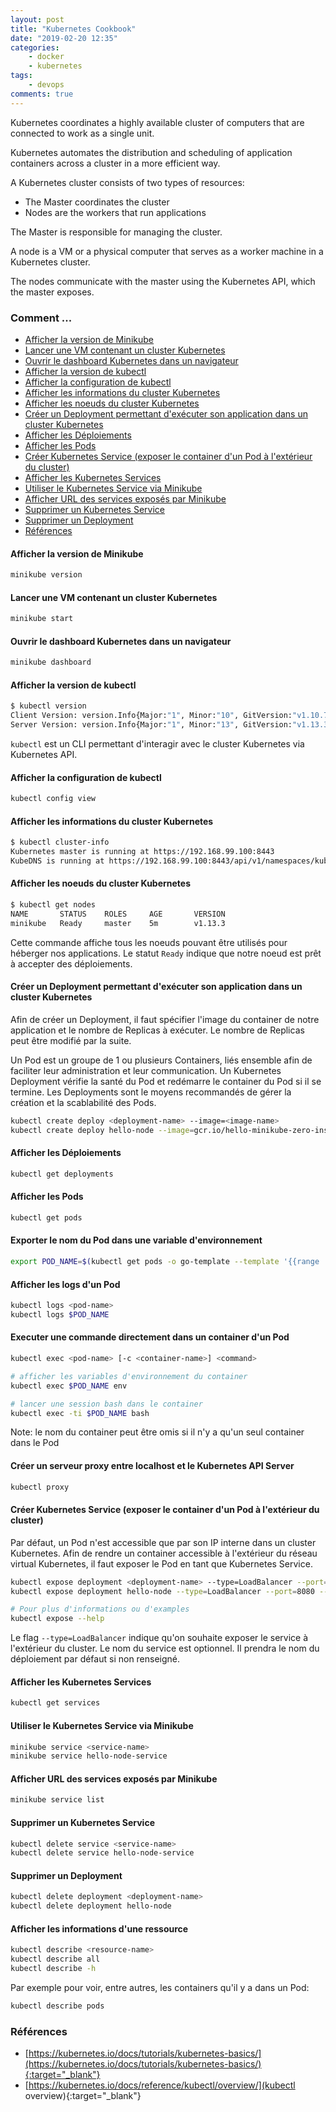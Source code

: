 ```yaml
---
layout: post
title: "Kubernetes Cookbook"
date: "2019-02-20 12:35"
categories:
    - docker
    - kubernetes
tags:
    - devops
comments: true
---
```


Kubernetes coordinates a highly available cluster of computers that are connected to work as a single unit.

Kubernetes automates the distribution and scheduling of application containers across a cluster in a more efficient way.

A Kubernetes cluster consists of two types of resources:
- The Master coordinates the cluster
- Nodes are the workers that run applications

The Master is responsible for managing the cluster.

A node is a VM or a physical computer that serves as a worker machine in a Kubernetes cluster.

The nodes communicate with the master using the Kubernetes API, which the master exposes.

### Comment ...

- [Afficher la version de Minikube](#afficher-la-version-de-minikube)
- [Lancer une VM contenant un cluster Kubernetes](#lancer-une-vm-contenant-un-cluster-kubernetes)
- [Ouvrir le dashboard Kubernetes dans un navigateur](#ouvrir-le-dashboard-kubernetes-dans-un-navigateur)
- [Afficher la version de kubectl](#afficher-la-version-de-kubectl)
- [Afficher la configuration de kubectl](#afficher-la-configuration-de-kubectl)
- [Afficher les informations du cluster Kubernetes](#afficher-les-informations-du-cluster-kubernetes)
- [Afficher les noeuds du cluster Kubernetes](#afficher-les-noeuds-du-cluster-kubernetes)
- [Créer un Deployment permettant d'exécuter son application dans un cluster Kubernetes](#cr%C3%A9er-un-deployment-permettant-dex%C3%A9cuter-son-application-dans-un-cluster-kubernetes)
- [Afficher les Déploiements](#afficher-les-d%C3%A9ploiements)
- [Afficher les Pods](#afficher-les-pods)
- [Créer Kubernetes Service (exposer le container d'un Pod à l'extérieur du cluster)](#cr%C3%A9er-kubernetes-service-exposer-le-container-dun-pod-%C3%A0-lext%C3%A9rieur-du-cluster)
- [Afficher les Kubernetes Services](#afficher-les-kubernetes-services)
- [Utiliser le Kubernetes Service via Minikube](#utiliser-le-kubernetes-service-via-minikube)
- [Afficher URL des services exposés par Minikube](#afficher-url-des-services-expos%C3%A9s-par-minikube)
- [Supprimer un Kubernetes Service](#supprimer-un-kubernetes-service)
- [Supprimer un Deployment](#supprimer-un-deployment)
- [Références](#r%C3%A9f%C3%A9rences)

#### Afficher la version de Minikube

```bash
minikube version
```

#### Lancer une VM contenant un cluster Kubernetes

```bash
minikube start
```

#### Ouvrir le dashboard Kubernetes dans un navigateur

```bash
minikube dashboard
```

#### Afficher la version de kubectl

```bash
$ kubectl version
Client Version: version.Info{Major:"1", Minor:"10", GitVersion:"v1.10.7", GitCommit:"0c38c362511b20a098d7cd855f1314dad92c2780", GitTreeState:"clean", BuildDate:"2018-08-20T10:09:03Z", GoVersion:"go1.9.3", Compiler:"gc", Platform:"darwin/amd64"}
Server Version: version.Info{Major:"1", Minor:"13", GitVersion:"v1.13.3", GitCommit:"721bfa751924da8d1680787490c54b9179b1fed0", GitTreeState:"clean", BuildDate:"2019-02-01T20:00:57Z", GoVersion:"go1.11.5", Compiler:"gc", Platform:"linux/amd64"}
```

`kubectl` est un CLI permettant d'interagir avec le cluster Kubernetes via Kubernetes API.

#### Afficher la configuration de kubectl

```bash
kubectl config view
```

#### Afficher les informations du cluster Kubernetes

```bash
$ kubectl cluster-info
Kubernetes master is running at https://192.168.99.100:8443
KubeDNS is running at https://192.168.99.100:8443/api/v1/namespaces/kube-system/services/kube-dns:dns/proxy
```

#### Afficher les noeuds du cluster Kubernetes

```bash
$ kubectl get nodes
NAME       STATUS    ROLES     AGE       VERSION
minikube   Ready     master    5m        v1.13.3
```

Cette commande affiche tous les noeuds pouvant être utilisés pour héberger nos applications.
Le statut `Ready` indique que notre noeud est prêt à accepter des déploiements.

#### Créer un Deployment permettant d'exécuter son application dans un cluster Kubernetes

Afin de créer un Deployment, il faut spécifier l'image du container de notre application et le nombre de Replicas à exécuter.
Le nombre de Replicas peut être modifié par la suite.

Un Pod est un groupe de 1 ou plusieurs Containers, liés ensemble afin de faciliter leur administration et leur communication.
Un Kubernetes Deployment vérifie la santé du Pod et redémarre le container du Pod si il se termine. Les Deployments sont le moyens recommandés de gérer la création et la scablabilité des Pods.

```bash
kubectl create deploy <deployment-name> --image=<image-name>
kubectl create deploy hello-node --image=gcr.io/hello-minikube-zero-install/hello-node
```

#### Afficher les Déploiements

```bash
kubectl get deployments
```

#### Afficher les Pods

```bash
kubectl get pods
```

#### Exporter le nom du Pod dans une variable d'environnement

```bash
export POD_NAME=$(kubectl get pods -o go-template --template '{{range .items}}{{.metadata.name}}{{"\n"}}{{end}}')
```

#### Afficher les logs d'un Pod

```bash
kubectl logs <pod-name>
kubectl logs $POD_NAME
```

#### Executer une commande directement dans un container d'un Pod

```bash
kubectl exec <pod-name> [-c <container-name>] <command>

# afficher les variables d'environnement du container
kubectl exec $POD_NAME env

# lancer une session bash dans le container
kubectl exec -ti $POD_NAME bash
```

Note: le nom du container peut être omis si il n'y a qu'un seul container dans le Pod

#### Créer un serveur proxy entre localhost et le Kubernetes API Server

```bash
kubectl proxy
```


#### Créer Kubernetes Service (exposer le container d'un Pod à l'extérieur du cluster)

Par défaut, un Pod n'est accessible que par son IP interne dans un cluster Kubernetes. Afin de rendre un container accessible à l'extérieur du réseau virtual Kubernetes, il faut exposer le Pod en tant que Kubernetes Service.

```bash
kubectl expose deployment <deployment-name> --type=LoadBalancer --port=8080 --name=<service-name>
kubectl expose deployment hello-node --type=LoadBalancer --port=8080 --name=hello-node-service

# Pour plus d'informations ou d'examples
kubectl expose --help
```

Le flag `--type=LoadBalancer` indique qu'on souhaite exposer le service à l'extérieur du cluster.
Le nom du service est optionnel. Il prendra le nom du déploiement par défaut si non renseigné.

#### Afficher les Kubernetes Services

```bash
kubectl get services
```

#### Utiliser le Kubernetes Service via Minikube

```bash
minikube service <service-name>
minikube service hello-node-service
```

#### Afficher URL des services exposés par Minikube

```bash
minikube service list
```

#### Supprimer un Kubernetes Service

```bash
kubectl delete service <service-name>
kubectl delete service hello-node-service
```

#### Supprimer un Deployment

```bash
kubectl delete deployment <deployment-name>
kubectl delete deployment hello-node
```

#### Afficher les informations d'une ressource

```bash
kubectl describe <resource-name>
kubectl describe all
kubectl describe -h
```

Par exemple pour voir, entre autres, les containers	qu'il y a dans un Pod:

```bash
kubectl describe pods
```

### Références
- [https://kubernetes.io/docs/tutorials/kubernetes-basics/](https://kubernetes.io/docs/tutorials/kubernetes-basics/){:target="_blank"}
- [https://kubernetes.io/docs/reference/kubectl/overview/](kubectl overview){:target="_blank"}
